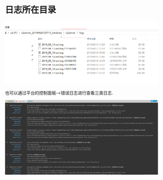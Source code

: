 # 日志所在目录



![](../../.gitbook/assets/image%20%28109%29.png)

也可以通过平台的控制面板-&lt;错误日志进行查看三类日志.

![](../../.gitbook/assets/image%20%28133%29.png)

